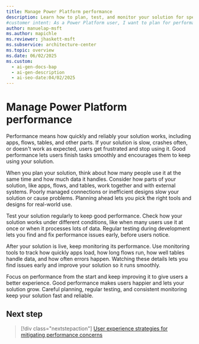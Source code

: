 ```yaml
---
title: Manage Power Platform performance
description: Learn how to plan, test, and monitor your solution for speed and reliability. Improve user experience with practical tips.
#customer intent: As a Power Platform user, I want to plan for performance so that my apps, flows, and tables run quickly and reliably for users.
author: manuelap-msft
ms.author: mapichle
ms.reviewer: jhaskett-msft
ms.subservice: architecture-center
ms.topic: overview
ms.date: 06/02/2025
ms.custom:
  - ai-gen-docs-bap
  - ai-gen-description
  - ai-seo-date:04/02/2025
---
```



# Manage Power Platform performance

Performance means how quickly and reliably your solution works, including apps, flows, tables, and other parts. If your solution is slow, crashes often, or doesn't work as expected, users get frustrated and stop using it. Good performance lets users finish tasks smoothly and encourages them to keep using your solution.

When you plan your solution, think about how many people use it at the same time and how much data it handles. Consider how parts of your solution, like apps, flows, and tables, work together and with external systems. Poorly managed connections or inefficient designs slow your solution or cause problems. Planning ahead lets you pick the right tools and designs for real-world use.

Test your solution regularly to keep good performance. Check how your solution works under different conditions, like when many users use it at once or when it processes lots of data. Regular testing during development lets you find and fix performance issues early, before users notice.

After your solution is live, keep monitoring its performance. Use monitoring tools to track how quickly apps load, how long flows run, how well tables handle data, and how often errors happen. Watching these details lets you find issues early and improve your solution so it runs smoothly.

Focus on performance from the start and keep improving it to give users a better experience. Good performance makes users happier and lets your solution grow. Careful planning, regular testing, and consistent monitoring keep your solution fast and reliable.

## Next step

> [!div class="nextstepaction"]
> [User experience strategies for mitigating performance concerns](ux-strategies.md)
